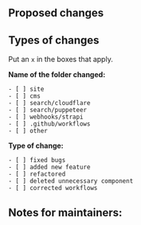 <!-- Thanks for sending a pull request! -->

## Proposed changes

<!-- Summarizing your changes here

would help understand the changes you made



This is a comment. You don't need to delete these lines

-->

## Types of changes

Put an `x` in the boxes that apply.

**Name of the folder changed:**

    - [ ] site
    - [ ] cms
    - [ ] search/cloudflare
    - [ ] search/puppeteer
    - [ ] webhooks/strapi
    - [ ] .github/workflows
    - [ ] other

**Type of change:**

    - [ ] fixed bugs
    - [ ] added new feature
    - [ ] refactored
    - [ ] deleted unnecessary component
    - [ ] corrected workflows

## Notes for maintainers:
